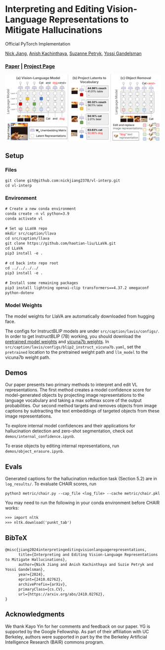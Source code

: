 # Interpreting and Editing Vision-Language Representations to Mitigate Hallucinations
Official PyTorch Implementation

[Nick Jiang](https://nickjiang.me), [Anish Kachinthaya](https://anishk.me), [Suzanne Petryk](https://suziepetryk.com/), [Yossi Gandelsman](https://yossigandelsman.github.io/)
### [Paper](https://arxiv.org/pdf/2410.02762) | [Project Page](https://anishk23733.github.io/vl-interp/)

![Teaser](images/teaser.png)

## Setup

### Files
```
git clone git@github.com:nickjiang2378/vl-interp.git
cd vl-interp
```

### Environment

```
# Create a new conda environment
conda create -n vl python=3.9
conda activate vl

# Set up LLaVA repo
mkdir src/caption/llava
cd src/caption/llava
git clone https://github.com/haotian-liu/LLaVA.git
cd LLaVA
pip3 install -e .

# cd back into repo root
cd ../../../../
pip3 install -e .

# Install some remaining packages
pip3 install lightning openai-clip transformers==4.37.2 omegaconf python-dotenv
```

### Model Weights

The model weights for LlaVA are automatically downloaded from hugging face.

The configs for InstructBLIP models are under `src/caption/lavis/configs/`. In order to get InstructBLIP (7B) working, you should download the [pretrained model weights](https://storage.googleapis.com/sfr-vision-language-research/LAVIS/models/InstructBLIP/instruct_blip_vicuna7b_trimmed.pth) and [vicuna7b weights](https://huggingface.co/lmsys/vicuna-7b-v1.1). In `src/caption/lavis/configs/blip2_instruct_vicuna7b.yaml`, set the `pretrained` location to the pretrained weight path and `llm_model` to the vicuna7b weight path.

## Demos

Our paper presents two primary methods to interpret and edit VL representations. The first method creates a model confidence score for model-generated objects by projecting image representations to the language vocabulary and taking a max softmax score of the output probabilities. Our second method targets and removes objects from image captions by subtracting the text embeddings of targeted objects from these image representations.

To explore internal model confidences and their applications for hallucination detection and zero-shot segmentation, check out `demos/internal_confidence.ipynb`.

To erase objects by editing internal representations, run `demos/object_erasure.ipynb`.

## Evals

Generated captions for the hallucination reduction task (Section 5.2) are in `log_results/`. To evaluate CHAIR scores, run
```
python3 metric/chair.py --cap_file <log_file> --cache metric/chair.pkl
```

You may need to run the following in your conda environment before CHAIR works:
```
>>> import nltk
>>> nltk.download('punkt_tab')
```

## BibTeX
```
@misc{jiang2024interpretingeditingvisionlanguagerepresentations,
      title={Interpreting and Editing Vision-Language Representations to Mitigate Hallucinations},
      author={Nick Jiang and Anish Kachinthaya and Suzie Petryk and Yossi Gandelsman},
      year={2024},
      eprint={2410.02762},
      archivePrefix={arXiv},
      primaryClass={cs.CV},
      url={https://arxiv.org/abs/2410.02762},
}
```

## Acknowledgments
We thank Kayo Yin for her comments and feedback on our paper. YG is supported by the Google
Fellowship. As part of their affiliation with UC Berkeley, authors were supported in part by the the
Berkeley Artificial Intelligence Research (BAIR) commons program.
